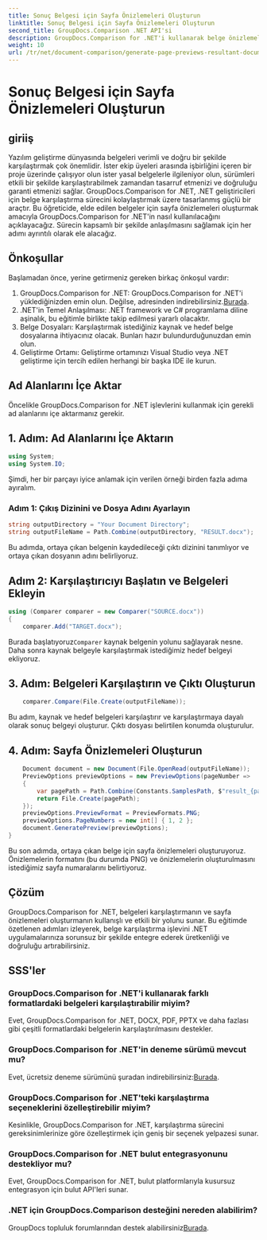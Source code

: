 ```yaml
---
title: Sonuç Belgesi için Sayfa Önizlemeleri Oluşturun
linktitle: Sonuç Belgesi için Sayfa Önizlemeleri Oluşturun
second_title: GroupDocs.Comparison .NET API'si
description: GroupDocs.Comparison for .NET'i kullanarak belge önizlemelerini nasıl oluşturacağınızı öğrenin. Belgeleri verimli ve doğru bir şekilde karşılaştırın.
weight: 10
url: /tr/net/document-comparison/generate-page-previews-resultant-document/
---
```


# Sonuç Belgesi için Sayfa Önizlemeleri Oluşturun

## giriiş
Yazılım geliştirme dünyasında belgeleri verimli ve doğru bir şekilde karşılaştırmak çok önemlidir. İster ekip üyeleri arasında işbirliğini içeren bir proje üzerinde çalışıyor olun ister yasal belgelerle ilgileniyor olun, sürümleri etkili bir şekilde karşılaştırabilmek zamandan tasarruf etmenizi ve doğruluğu garanti etmenizi sağlar. GroupDocs.Comparison for .NET, .NET geliştiricileri için belge karşılaştırma sürecini kolaylaştırmak üzere tasarlanmış güçlü bir araçtır. Bu öğreticide, elde edilen belgeler için sayfa önizlemeleri oluşturmak amacıyla GroupDocs.Comparison for .NET'in nasıl kullanılacağını açıklayacağız. Sürecin kapsamlı bir şekilde anlaşılmasını sağlamak için her adımı ayrıntılı olarak ele alacağız.
## Önkoşullar
Başlamadan önce, yerine getirmeniz gereken birkaç önkoşul vardır:
1.  GroupDocs.Comparison for .NET: GroupDocs.Comparison for .NET'i yüklediğinizden emin olun. Değilse, adresinden indirebilirsiniz.[Burada](https://releases.groupdocs.com/comparison/net/).
2. .NET'in Temel Anlaşılması: .NET framework ve C# programlama diline aşinalık, bu eğitimle birlikte takip edilmesi yararlı olacaktır.
3. Belge Dosyaları: Karşılaştırmak istediğiniz kaynak ve hedef belge dosyalarına ihtiyacınız olacak. Bunları hazır bulundurduğunuzdan emin olun.
4. Geliştirme Ortamı: Geliştirme ortamınızı Visual Studio veya .NET geliştirme için tercih edilen herhangi bir başka IDE ile kurun.

## Ad Alanlarını İçe Aktar
Öncelikle GroupDocs.Comparison for .NET işlevlerini kullanmak için gerekli ad alanlarını içe aktarmanız gerekir.
## 1. Adım: Ad Alanlarını İçe Aktarın
```csharp
using System;
using System.IO;
```
Şimdi, her bir parçayı iyice anlamak için verilen örneği birden fazla adıma ayıralım.
### Adım 1: Çıkış Dizinini ve Dosya Adını Ayarlayın
```csharp
string outputDirectory = "Your Document Directory";
string outputFileName = Path.Combine(outputDirectory, "RESULT.docx");
```
Bu adımda, ortaya çıkan belgenin kaydedileceği çıktı dizinini tanımlıyor ve ortaya çıkan dosyanın adını belirliyoruz.
## Adım 2: Karşılaştırıcıyı Başlatın ve Belgeleri Ekleyin
```csharp
using (Comparer comparer = new Comparer("SOURCE.docx"))
{
    comparer.Add("TARGET.docx");
```
 Burada başlatıyoruz`Comparer` kaynak belgenin yolunu sağlayarak nesne. Daha sonra kaynak belgeyle karşılaştırmak istediğimiz hedef belgeyi ekliyoruz.
## 3. Adım: Belgeleri Karşılaştırın ve Çıktı Oluşturun
```csharp
    comparer.Compare(File.Create(outputFileName));
```
Bu adım, kaynak ve hedef belgeleri karşılaştırır ve karşılaştırmaya dayalı olarak sonuç belgeyi oluşturur. Çıktı dosyası belirtilen konumda oluşturulur.
## 4. Adım: Sayfa Önizlemeleri Oluşturun
```csharp
    Document document = new Document(File.OpenRead(outputFileName));
    PreviewOptions previewOptions = new PreviewOptions(pageNumber =>
    {
        var pagePath = Path.Combine(Constants.SamplesPath, $"result_{pageNumber}.png");
        return File.Create(pagePath);
    });
    previewOptions.PreviewFormat = PreviewFormats.PNG;
    previewOptions.PageNumbers = new int[] { 1, 2 };
    document.GeneratePreview(previewOptions);
}
```
Bu son adımda, ortaya çıkan belge için sayfa önizlemeleri oluşturuyoruz. Önizlemelerin formatını (bu durumda PNG) ve önizlemelerin oluşturulmasını istediğimiz sayfa numaralarını belirtiyoruz.

## Çözüm
GroupDocs.Comparison for .NET, belgeleri karşılaştırmanın ve sayfa önizlemeleri oluşturmanın kullanışlı ve etkili bir yolunu sunar. Bu eğitimde özetlenen adımları izleyerek, belge karşılaştırma işlevini .NET uygulamalarınıza sorunsuz bir şekilde entegre ederek üretkenliği ve doğruluğu artırabilirsiniz.
## SSS'ler
### GroupDocs.Comparison for .NET'i kullanarak farklı formatlardaki belgeleri karşılaştırabilir miyim?
Evet, GroupDocs.Comparison for .NET, DOCX, PDF, PPTX ve daha fazlası gibi çeşitli formatlardaki belgelerin karşılaştırılmasını destekler.
### GroupDocs.Comparison for .NET'in deneme sürümü mevcut mu?
 Evet, ücretsiz deneme sürümünü şuradan indirebilirsiniz:[Burada](https://releases.groupdocs.com/).
### GroupDocs.Comparison for .NET'teki karşılaştırma seçeneklerini özelleştirebilir miyim?
Kesinlikle, GroupDocs.Comparison for .NET, karşılaştırma sürecini gereksinimlerinize göre özelleştirmek için geniş bir seçenek yelpazesi sunar.
### GroupDocs.Comparison for .NET bulut entegrasyonunu destekliyor mu?
Evet, GroupDocs.Comparison for .NET, bulut platformlarıyla kusursuz entegrasyon için bulut API'leri sunar.
### .NET için GroupDocs.Comparison desteğini nereden alabilirim?
 GroupDocs topluluk forumlarından destek alabilirsiniz[Burada](https://forum.groupdocs.com/c/comparison/12).